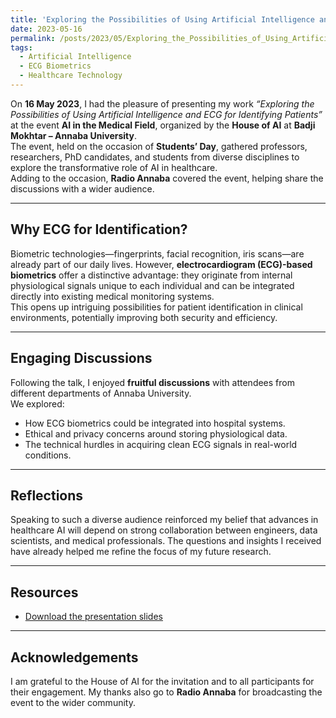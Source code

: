 ```yaml
---
title: 'Exploring the Possibilities of Using Artificial Intelligence and ECG for Identifying Patients'
date: 2023-05-16
permalink: /posts/2023/05/Exploring_the_Possibilities_of_Using_Artificial_Intelligence_and_ECG_for_Identifying_Patients
tags:
  - Artificial Intelligence
  - ECG Biometrics
  - Healthcare Technology
---
```


On **16 May 2023**, I had the pleasure of presenting my work *“Exploring the Possibilities of Using Artificial Intelligence and ECG for Identifying Patients”* at the event **AI in the Medical Field**, organized by the **House of AI** at **Badji Mokhtar – Annaba University**.  
The event, held on the occasion of **Students’ Day**, gathered professors, researchers, PhD candidates, and students from diverse disciplines to explore the transformative role of AI in healthcare.  
Adding to the occasion, **Radio Annaba** covered the event, helping share the discussions with a wider audience.

---

## Why ECG for Identification?

Biometric technologies—fingerprints, facial recognition, iris scans—are already part of our daily lives. However, **electrocardiogram (ECG)-based biometrics** offer a distinctive advantage: they originate from internal physiological signals unique to each individual and can be integrated directly into existing medical monitoring systems.  
This opens up intriguing possibilities for patient identification in clinical environments, potentially improving both security and efficiency.

---


## Engaging Discussions

Following the talk, I enjoyed **fruitful discussions** with attendees from different departments of Annaba University.  
We explored:  
- How ECG biometrics could be integrated into hospital systems.  
- Ethical and privacy concerns around storing physiological data.  
- The technical hurdles in acquiring clean ECG signals in real-world conditions.

---

## Reflections

Speaking to such a diverse audience reinforced my belief that advances in healthcare AI will depend on strong collaboration between engineers, data scientists, and medical professionals. The questions and insights I received have already helped me refine the focus of my future research.

---

## Resources

- [Download the presentation slides](https://hatem-zehir.github.io/files/talks/Exploring_the_Possibilities_of_Using_Artificial_Intelligence_and_ECG_for_Identifying_Patients.pdf)  

---

## Acknowledgements

I am grateful to the House of AI for the invitation and to all participants for their engagement. My thanks also go to **Radio Annaba** for broadcasting the event to the wider community.
